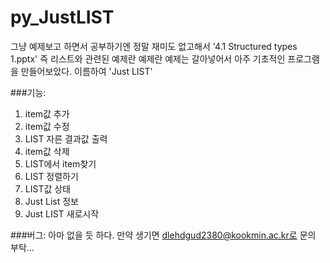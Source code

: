 # py_JustLIST 
그냥 예제보고 하면서 공부하기엔 정말 재미도 없고해서 '4.1 Structured types 1.pptx' 즉 리스트와 관련된 예제란 예제란 예제는 갈아넣어서 아주 기초적인 프로그램을 만들어보았다. 
이름하여 'Just LIST'

###기능:
1. item값 추가
2. item값 수정
3. LIST 자른 결과값 출력
4. item값 삭제
5. LIST에서 item찾기
6. LIST 정렬하기
7. LIST값 상태
8. Just List 정보
9. Just LIST 새로시작

###버그:
아마 없을 듯 하다.
만약 생기면 dlehdgud2380@kookmin.ac.kr로 문의 부탁...
